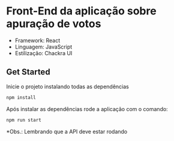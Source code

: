 # Front-End da aplicação sobre apuração de votos

-   Framework: React
-   Linguagem: JavaScript
-   Estilização: Chackra UI

## Get Started

Inicie o projeto instalando todas as dependências

```bash
npm install
```

Após instalar as dependências rode a aplicação com o comando:

```bash
npm run start
```

\*Obs.: Lembrando que a API deve estar rodando
